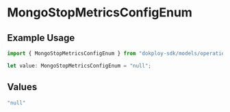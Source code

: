 # MongoStopMetricsConfigEnum

## Example Usage

```typescript
import { MongoStopMetricsConfigEnum } from "dokploy-sdk/models/operations";

let value: MongoStopMetricsConfigEnum = "null";
```

## Values

```typescript
"null"
```